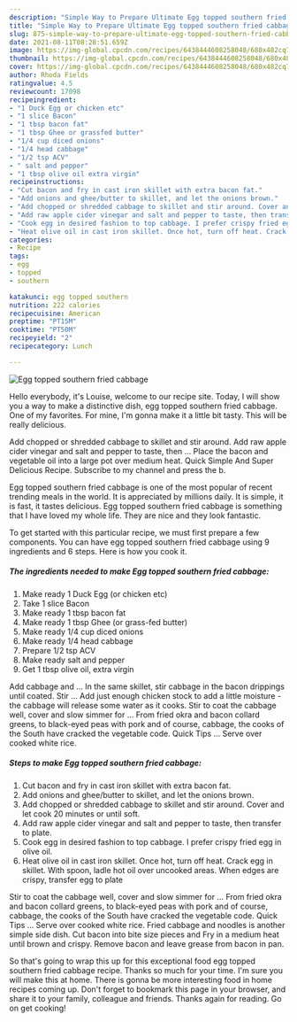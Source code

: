 ```yaml
---
description: "Simple Way to Prepare Ultimate Egg topped southern fried cabbage"
title: "Simple Way to Prepare Ultimate Egg topped southern fried cabbage"
slug: 875-simple-way-to-prepare-ultimate-egg-topped-southern-fried-cabbage
date: 2021-08-11T08:28:51.659Z
image: https://img-global.cpcdn.com/recipes/6438444608258048/680x482cq70/egg-topped-southern-fried-cabbage-recipe-main-photo.jpg
thumbnail: https://img-global.cpcdn.com/recipes/6438444608258048/680x482cq70/egg-topped-southern-fried-cabbage-recipe-main-photo.jpg
cover: https://img-global.cpcdn.com/recipes/6438444608258048/680x482cq70/egg-topped-southern-fried-cabbage-recipe-main-photo.jpg
author: Rhoda Fields
ratingvalue: 4.5
reviewcount: 17098
recipeingredient:
- "1 Duck Egg or chicken etc"
- "1 slice Bacon"
- "1 tbsp bacon fat"
- "1 tbsp Ghee or grassfed butter"
- "1/4 cup diced onions"
- "1/4 head cabbage"
- "1/2 tsp ACV"
- " salt and pepper"
- "1 tbsp olive oil extra virgin"
recipeinstructions:
- "Cut bacon and fry in cast iron skillet with extra bacon fat."
- "Add onions and ghee/butter to skillet, and let the onions brown."
- "Add chopped or shredded cabbage to skillet and stir around. Cover and let cook 20 minutes or until soft."
- "Add raw apple cider vinegar and salt and pepper to taste, then transfer to plate."
- "Cook egg in desired fashion to top cabbage. I prefer crispy fried egg in olive oil."
- "Heat olive oil in cast iron skillet. Once hot, turn off heat. Crack egg in skillet. With spoon, ladle hot oil over uncooked areas. When edges are crispy, transfer egg to plate"
categories:
- Recipe
tags:
- egg
- topped
- southern

katakunci: egg topped southern 
nutrition: 222 calories
recipecuisine: American
preptime: "PT15M"
cooktime: "PT50M"
recipeyield: "2"
recipecategory: Lunch

---
```



![Egg topped southern fried cabbage](https://img-global.cpcdn.com/recipes/6438444608258048/680x482cq70/egg-topped-southern-fried-cabbage-recipe-main-photo.jpg)

Hello everybody, it's Louise, welcome to our recipe site. Today, I will show you a way to make a distinctive dish, egg topped southern fried cabbage. One of my favorites. For mine, I'm gonna make it a little bit tasty. This will be really delicious.

Add chopped or shredded cabbage to skillet and stir around. Add raw apple cider vinegar and salt and pepper to taste, then … Place the bacon and vegetable oil into a large pot over medium heat. Quick Simple And Super Delicious Recipe. Subscribe to my channel and press the b.

Egg topped southern fried cabbage is one of the most popular of recent trending meals in the world. It is appreciated by millions daily. It is simple, it is fast, it tastes delicious. Egg topped southern fried cabbage is something that I have loved my whole life. They are nice and they look fantastic.


To get started with this particular recipe, we must first prepare a few components. You can have egg topped southern fried cabbage using 9 ingredients and 6 steps. Here is how you cook it.

<!--inarticleads1-->

##### The ingredients needed to make Egg topped southern fried cabbage:

1. Make ready 1 Duck Egg (or chicken etc)
1. Take 1 slice Bacon
1. Make ready 1 tbsp bacon fat
1. Make ready 1 tbsp Ghee (or grass-fed butter)
1. Make ready 1/4 cup diced onions
1. Make ready 1/4 head cabbage
1. Prepare 1/2 tsp ACV
1. Make ready  salt and pepper
1. Get 1 tbsp olive oil, extra virgin


Add cabbage and … In the same skillet, stir cabbage in the bacon drippings until coated. Stir … Add just enough chicken stock to add a little moisture - the cabbage will release some water as it cooks. Stir to coat the cabbage well, cover and slow simmer for … From fried okra and bacon collard greens, to black-eyed peas with pork and of course, cabbage, the cooks of the South have cracked the vegetable code. Quick Tips … Serve over cooked white rice. 

<!--inarticleads2-->

##### Steps to make Egg topped southern fried cabbage:

1. Cut bacon and fry in cast iron skillet with extra bacon fat.
1. Add onions and ghee/butter to skillet, and let the onions brown.
1. Add chopped or shredded cabbage to skillet and stir around. Cover and let cook 20 minutes or until soft.
1. Add raw apple cider vinegar and salt and pepper to taste, then transfer to plate.
1. Cook egg in desired fashion to top cabbage. I prefer crispy fried egg in olive oil.
1. Heat olive oil in cast iron skillet. Once hot, turn off heat. Crack egg in skillet. With spoon, ladle hot oil over uncooked areas. When edges are crispy, transfer egg to plate


Stir to coat the cabbage well, cover and slow simmer for … From fried okra and bacon collard greens, to black-eyed peas with pork and of course, cabbage, the cooks of the South have cracked the vegetable code. Quick Tips … Serve over cooked white rice. Fried cabbage and noodles is another simple side dish. Cut bacon into bite size pieces and Fry in a medium heat until brown and crispy. Remove bacon and leave grease from bacon in pan. 

So that's going to wrap this up for this exceptional food egg topped southern fried cabbage recipe. Thanks so much for your time. I'm sure you will make this at home. There is gonna be more interesting food in home recipes coming up. Don't forget to bookmark this page in your browser, and share it to your family, colleague and friends. Thanks again for reading. Go on get cooking!
